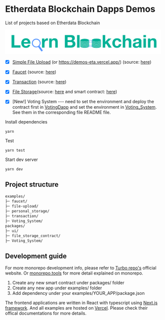 # Etherdata Blockchain Dapps Demos
List of projects based on Etherdata Blockchain

![logo](./images/learn-blockchain.png)

- [x] [Simple File Upload](https://demos.file-upload.debugchain.net) (or https://demos-eta.vercel.app/) (source: [here](https://github.com/etherdata-blockchain/demos/tree/main/examples/file-upload/))

- [x] [Faucet](https://faucet.debugchain.net/) (source: [here](https://github.com/etherdata-blockchain/demos/tree/main/examples/faucet/)) 

- [x] [Transaction](https://demos.transaction.debugchain.net/) (source: [here](https://github.com/etherdata-blockchain/demos/tree/main/examples/transaction))

- [x] [File Storage](https://demos.personal-storage.debugchain.net/)(source: [here](./examples/personal_storage/) and smart contract: [here](https://github.com/etherdata-blockchain/demos/tree/main/packages/file_storage_contract/))

- [x] [New!] Voting System --- need to set the environment and deploy the contract first in [VotingDapp](packages//VotingDapp/) and set the environment in [Voting_System](examples//Voting_System/). See them in the corresponding file README file.


Install dependencies

```
yarn
```


Test

```
yarn test
```

Start dev server

```
yarn dev
```



## Project structure

```
examples/
├─ faucet/
├─ file-upload/
├─ personal_storage/
├─ transaction/
├─ Voting_System/
packages/
├─ ui/
├─ file_storage_contract/
├─ Voting_System/

```

## Development guide

For more monorepo development info, please refer to [Turbo repo's](https://turborepo.org/) official website. Or [monorepo.tools](https://monorepo.tools/) for more detail explained on monorepo.


1. Create any new smart contract under packages/ folder
2. Create any new app under examples/ folder
3. Add dependency under your examples/YOUR_APP/package.json

The frontend applications are written in React with typescript using [Next.js framework](https://nextjs.org/docs). And all examples are hosted on [Vercel](https://vercel.com/home?utm_source=next-site&utm_medium=banner&utm_campaign=next-website). Please check their offical documentations for more details.